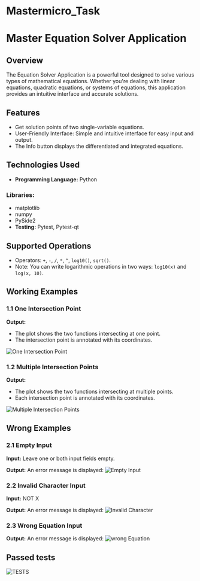# Mastermicro_Task
# Master Equation Solver Application



## Overview

The Equation Solver Application is a powerful tool designed to solve various types of mathematical equations. Whether you're dealing with linear equations, quadratic equations, or systems of equations, this application provides an intuitive interface and accurate solutions.

## Features

- Get solution points of two single-variable equations.
- User-Friendly Interface: Simple and intuitive interface for easy input and output.
- The Info button displays the differentiated and integrated equations.



## Technologies Used

- **Programming Language:** Python

### Libraries:
- matplotlib
- numpy
- PySide2
- **Testing:** Pytest, Pytest-qt

## Supported Operations

- Operators: `+`, `-`, `/`, `*`, `^`, `log10()`, `sqrt()`.
- Note: You can write logarithmic operations in two ways: `log10(x)` and `log(x, 10)`.

## Working Examples

### 1.1 One Intersection Point

**Output:**
- The plot shows the two functions intersecting at one point.
- The intersection point is annotated with its coordinates.

![One Intersection Point](https://raw.githubusercontent.com/aKha1ifa/Mastermicro_Task/refs/heads/main/Screenshot%202025-01-31%20at%208.13.32%E2%80%AFPM.png)  <!-- Update with actual image path -->

### 1.2 Multiple Intersection Points


**Output:**
- The plot shows the two functions intersecting at multiple points.
- Each intersection point is annotated with its coordinates.

![Multiple Intersection Points](https://raw.githubusercontent.com/aKha1ifa/Mastermicro_Task/refs/heads/main/Screenshot%202025-01-31%20at%208.15.09%E2%80%AFPM.png)  <!-- Update with actual image path -->

## Wrong Examples

### 2.1 Empty Input
**Input:** Leave one or both input fields empty.

**Output:** An error message is displayed: 
![Empty Input](https://raw.githubusercontent.com/aKha1ifa/Mastermicro_Task/refs/heads/main/Screenshot%202025-01-31%20at%208.16.01%E2%80%AFPM.png?token=GHSAT0AAAAAAC56YEQ6NLFZDQF4T2H6VEJWZ45EBUQ)  <!-- Update with actual image path -->

### 2.2 Invalid Character Input
**Input:** NOT X

**Output:** An error message is displayed: 
![Invalid Character](https://raw.githubusercontent.com/aKha1ifa/Mastermicro_Task/refs/heads/main/Screenshot%202025-01-31%20at%208.16.27%E2%80%AFPM.png?token=GHSAT0AAAAAAC56YEQ7UAHLGJTC6IRLWPWWZ45ECBQ)  <!-- Update with actual image path -->

### 2.3 Wrong Equation Input

**Output:** An error message is displayed: 
![wrong Equation](https://raw.githubusercontent.com/aKha1ifa/Mastermicro_Task/refs/heads/main/Screenshot%202025-01-31%20at%208.15.34%E2%80%AFPM.png?token=GHSAT0AAAAAAC56YEQ7TV6USEOEGFF6IKASZ45EALQ)  <!-- Update with actual image path -->

## Passed tests
![TESTS](https://raw.githubusercontent.com/aKha1ifa/Mastermicro_Task/refs/heads/main/Screenshot%202025-01-31%20at%208.15.34%E2%80%AFPM.png?token=GHSAT0AAAAAAC56YEQ7TV6USEOEGFF6IKASZ45EALQ)  <!-- Update with actual image path -->



